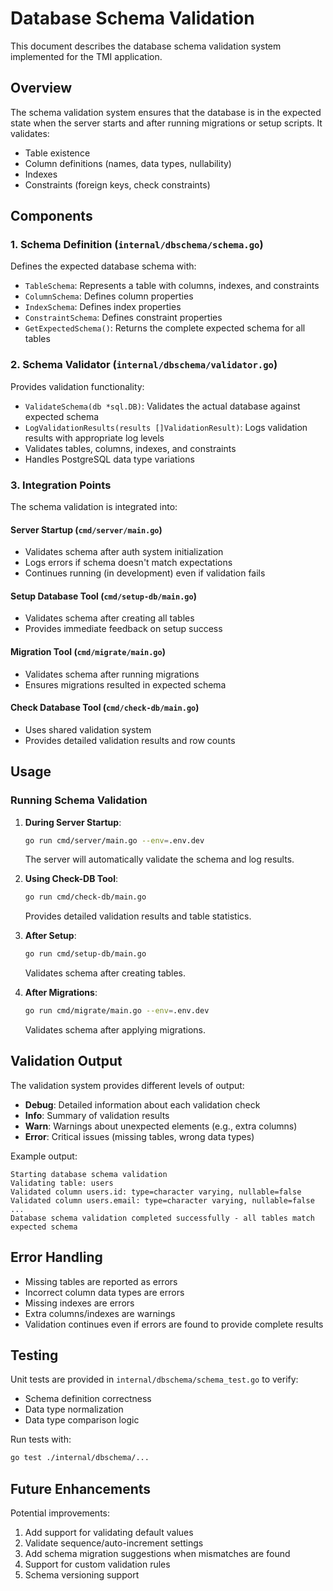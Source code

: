 # Database Schema Validation

This document describes the database schema validation system implemented for the TMI application.

## Overview

The schema validation system ensures that the database is in the expected state when the server starts and after running migrations or setup scripts. It validates:

- Table existence
- Column definitions (names, data types, nullability)
- Indexes
- Constraints (foreign keys, check constraints)

## Components

### 1. Schema Definition (`internal/dbschema/schema.go`)

Defines the expected database schema with:

- `TableSchema`: Represents a table with columns, indexes, and constraints
- `ColumnSchema`: Defines column properties
- `IndexSchema`: Defines index properties
- `ConstraintSchema`: Defines constraint properties
- `GetExpectedSchema()`: Returns the complete expected schema for all tables

### 2. Schema Validator (`internal/dbschema/validator.go`)

Provides validation functionality:

- `ValidateSchema(db *sql.DB)`: Validates the actual database against expected schema
- `LogValidationResults(results []ValidationResult)`: Logs validation results with appropriate log levels
- Validates tables, columns, indexes, and constraints
- Handles PostgreSQL data type variations

### 3. Integration Points

The schema validation is integrated into:

#### Server Startup (`cmd/server/main.go`)

- Validates schema after auth system initialization
- Logs errors if schema doesn't match expectations
- Continues running (in development) even if validation fails

#### Setup Database Tool (`cmd/setup-db/main.go`)

- Validates schema after creating all tables
- Provides immediate feedback on setup success

#### Migration Tool (`cmd/migrate/main.go`)

- Validates schema after running migrations
- Ensures migrations resulted in expected schema

#### Check Database Tool (`cmd/check-db/main.go`)

- Uses shared validation system
- Provides detailed validation results and row counts

## Usage

### Running Schema Validation

1. **During Server Startup**:

   ```bash
   go run cmd/server/main.go --env=.env.dev
   ```

   The server will automatically validate the schema and log results.

2. **Using Check-DB Tool**:

   ```bash
   go run cmd/check-db/main.go
   ```

   Provides detailed validation results and table statistics.

3. **After Setup**:

   ```bash
   go run cmd/setup-db/main.go
   ```

   Validates schema after creating tables.

4. **After Migrations**:
   ```bash
   go run cmd/migrate/main.go --env=.env.dev
   ```
   Validates schema after applying migrations.

## Validation Output

The validation system provides different levels of output:

- **Debug**: Detailed information about each validation check
- **Info**: Summary of validation results
- **Warn**: Warnings about unexpected elements (e.g., extra columns)
- **Error**: Critical issues (missing tables, wrong data types)

Example output:

```
Starting database schema validation
Validating table: users
Validated column users.id: type=character varying, nullable=false
Validated column users.email: type=character varying, nullable=false
...
Database schema validation completed successfully - all tables match expected schema
```

## Error Handling

- Missing tables are reported as errors
- Incorrect column data types are errors
- Missing indexes are errors
- Extra columns/indexes are warnings
- Validation continues even if errors are found to provide complete results

## Testing

Unit tests are provided in `internal/dbschema/schema_test.go` to verify:

- Schema definition correctness
- Data type normalization
- Data type comparison logic

Run tests with:

```bash
go test ./internal/dbschema/...
```

## Future Enhancements

Potential improvements:

1. Add support for validating default values
2. Validate sequence/auto-increment settings
3. Add schema migration suggestions when mismatches are found
4. Support for custom validation rules
5. Schema versioning support
